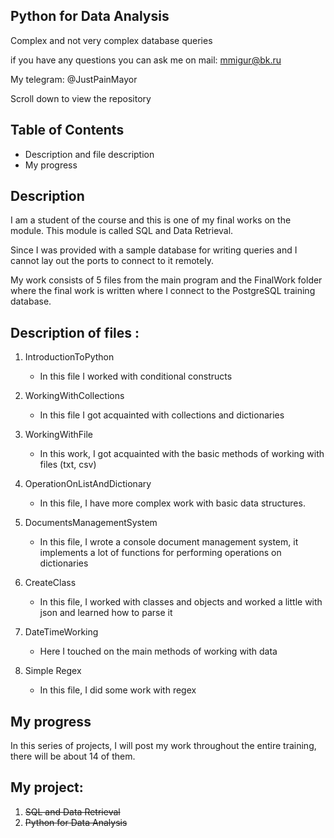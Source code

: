 ## Python for Data Analysis

Complex and not very complex database queries

if you have any questions you can ask me on mail: mmigur@bk.ru

My telegram: @JustPainMayor

Scroll down to view the repository

## Table of Contents
* Description and file description
* My progress


## Description

I am a student of the course and this is one of my final works on the module. This module is called SQL and Data Retrieval.

Since I was provided with a sample database for writing queries and I cannot lay out the ports to connect to it remotely.

My work consists of 5 files from the main program and the FinalWork folder where the final work is written where I connect to the PostgreSQL training database.

## Description of files :
1. IntroductionToPython
    * In this file I worked with conditional constructs

2. WorkingWithCollections
   * In this file I got acquainted with collections and dictionaries 

3. WorkingWithFile
    * In this work, I got acquainted with the basic methods of working with files (txt, csv)

4. OperationOnListAndDictionary
    * In this file, I have more complex work with basic data structures.

5. DocumentsManagementSystem
    * In this file, I wrote a console document management system, it implements a lot of functions for performing operations on dictionaries

6. CreateClass
    * In this file, I worked with classes and objects and worked a little with json and learned how to parse it

7. DateTimeWorking
    * Here I touched on the main methods of working with data

8. Simple Regex
    * In this file, I did some work with regex

## My progress

In this series of projects, I will post my work throughout the entire training, there will be about 14 of them.

## My project:

1. ~~SQL and Data Retrieval~~
2. ~~Python for Data Analysis~~